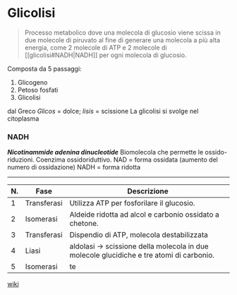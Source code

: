 # Glicolisi
> Processo metabolico dove una molecola di glucosio viene scissa in due molecole di piruvato al fine di generare una molecola a più alta energia, come 2 molecole di ATP e 2 molecole di [[glicolisi#NADH|NADH]] per ogni molecola di glucosio. 

Composta da 5 passaggi: 


1. Glicogeno
2. Petoso fosfati
3. Glicolisi 

dal Greco *Glicos* = dolce; *lisis* = scissione
La glicolisi si svolge nel citoplasma 

### NADH
***Nicotinammide adenina dinucleotide***
Biomolecola che permette le ossido-riduzioni. Coenzima ossidoriduttivo. 
NAD = forma ossidata (aumento del numero di ossidazione)
NADH = forma ridotta

---

N. |Fase | Descrizione
----|-----|----------
1 |Transferasi|Utilizza ATP per fosforilare il glucosio. 
2 |Isomerasi|Aldeide ridotta ad alcol e carbonio ossidato a chetone.
3 |Transferasi|Dispendio di ATP, molecola destabilizzata
4 |Liasi|aldolasi -> scissione della molecola in due molecole glucidiche e tre atomi di carbonio. 
5|Isomerasi|te


[wiki]([](https://it.wikipedia.org/wiki/Glicolisi?wprov=sfti1))























